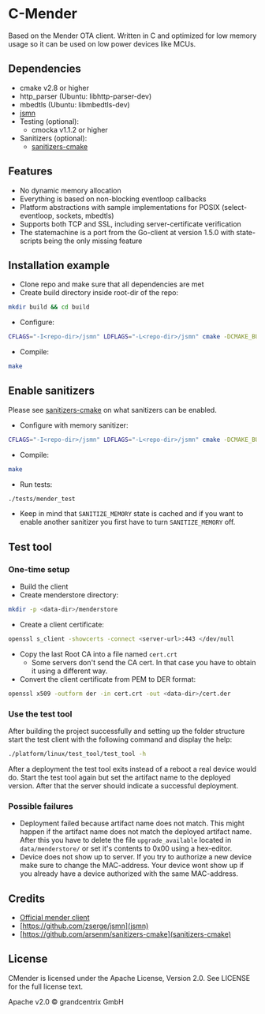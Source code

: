 # C-Mender

Based on the Mender OTA client. Written in C and optimized for low memory usage
so it can be used on low power devices like MCUs.

## Dependencies

* cmake v2.8 or higher
* http_parser (Ubuntu: libhttp-parser-dev)
* mbedtls (Ubuntu: libmbedtls-dev)
* [jsmn](https://github.com/zserge/jsmn)
* Testing (optional):
  * cmocka v1.1.2 or higher
* Sanitizers (optional):
  * [sanitizers-cmake](https://github.com/arsenm/sanitizers-cmake)

## Features

* No dynamic memory allocation
* Everything is based on non-blocking eventloop callbacks
* Platform abstractions with sample implementations for POSIX
  (select-eventloop, sockets, mbedtls)
* Supports both TCP and SSL, including server-certificate verification
* The statemachine is a port from the Go-client at version 1.5.0 with
  state-scripts being the only missing feature

## Installation example

* Clone repo and make sure that all dependencies are met
* Create build directory inside root-dir of the repo:

```bash
mkdir build && cd build
```

* Configure:

```bash
CFLAGS="-I<repo-dir>/jsmn" LDFLAGS="-L<repo-dir>/jsmn" cmake -DCMAKE_BUILD_TYPE=Debug ..
```

* Compile:

```bash
make
```

## Enable sanitizers

Please see [sanitizers-cmake](https://github.com/arsenm/sanitizers-cmake) on
what sanitizers can be enabled.

* Configure with memory sanitizer:

```bash
CFLAGS="-I<repo-dir>/jsmn" LDFLAGS="-L<repo-dir>/jsmn" cmake -DCMAKE_BUILD_TYPE=Debug -DENABLE_TESTING=ON -DENABLE_SANITIZER=ON -DSANITIZER_DIR="<repo-dir>/sanitizers-cmake" -DSANITIZE_MEMORY=On ..
```

* Compile:

```bash
make
```

* Run tests:

```bash
./tests/mender_test
```

* Keep in mind that `SANITIZE_MEMORY` state is cached and if you want to enable
  another sanitizer you first have to turn `SANITIZE_MEMORY` off.

## Test tool

### One-time setup

* Build the client
* Create menderstore directory:

```bash
mkdir -p <data-dir>/menderstore
```

* Create a client certificate:

```bash
openssl s_client -showcerts -connect <server-url>:443 </dev/null
```

* Copy the last Root CA into a file named `cert.crt`
  * Some servers don't send the CA cert. In that case you have to obtain it
    using a different way.
* Convert the client certificate from PEM to DER format:

```bash
openssl x509 -outform der -in cert.crt -out <data-dir>/cert.der
```

### Use the test tool

After building the project successfully and setting up the folder structure
start the test client with the following command and display the help:

```bash
./platform/linux/test_tool/test_tool -h
```

After a deployment the test tool exits instead of a reboot a real device
would do. Start the test tool again but set the artifact name to the deployed
version. After that the server should indicate a successful deployment.

### Possible failures

* Deployment failed because artifact name does not match.
  This might happen if the artifact name does not match the deployed artifact
  name. After this you have to delete the file `upgrade_available` located in
  `data/menderstore/` or set it's contents to 0x00 using a hex-editor.
* Device does not show up to server.
  If you try to authorize a new device make sure to change the MAC-address.
  Your device wont show up if you already have a device authorized with the
  same MAC-address.

## Credits

* [Official mender client](https://github.com/mendersoftware/mender)
* [https://github.com/zserge/jsmn](jsmn)
* [https://github.com/arsenm/sanitizers-cmake](sanitizers-cmake)

## License

CMender is licensed under the Apache License, Version 2.0. See LICENSE for the full license text.

Apache v2.0 © grandcentrix GmbH
